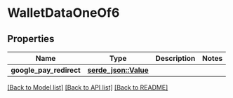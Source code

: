 # WalletDataOneOf6

## Properties

Name | Type | Description | Notes
------------ | ------------- | ------------- | -------------
**google_pay_redirect** | [**serde_json::Value**](.md) |  | 

[[Back to Model list]](../README.md#documentation-for-models) [[Back to API list]](../README.md#documentation-for-api-endpoints) [[Back to README]](../README.md)


